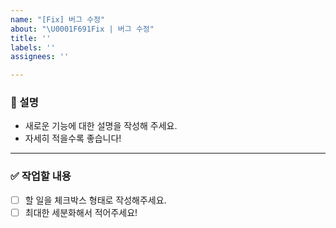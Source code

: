 ```yaml
---
name: "[Fix] 버그 수정"
about: "\U0001F691Fix | 버그 수정"
title: ''
labels: ''
assignees: ''

---
```


### 📄 설명
- 새로운 기능에 대한 설명을 작성해 주세요.  
- 자세히 적을수록 좋습니다!

---

### ✅ 작업할 내용
- [ ] 할 일을 체크박스 형태로 작성해주세요.  
- [ ] 최대한 세분화해서 적어주세요!
